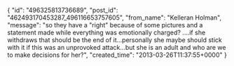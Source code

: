  {
   "id": "496325813736689",
   "post_id": "462493170453287_496116653757605",
   "from_name": "Kelleran Holman",
   "message": "so they have a \"right\" because of some pictures and a statement made while everything was emotionally charged? ....if she withdraws that should be the end of it...personally she maybe should stick with it if this was an unprovoked attack...but she is an adult and who are we to make decisions for her?",
   "created_time": "2013-03-26T11:37:55+0000"
 }
